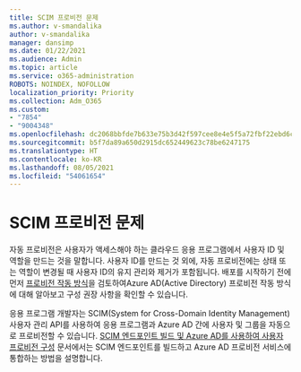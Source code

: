 ```yaml
---
title: SCIM 프로비전 문제
ms.author: v-smandalika
author: v-smandalika
manager: dansimp
ms.date: 01/22/2021
ms.audience: Admin
ms.topic: article
ms.service: o365-administration
ROBOTS: NOINDEX, NOFOLLOW
localization_priority: Priority
ms.collection: Adm_O365
ms.custom:
- "7854"
- "9004348"
ms.openlocfilehash: dc2068bbfde7b633e75b3d42f597cee8e4e5f5a72fbf22ebd6c2d0b768945dc9
ms.sourcegitcommit: b5f7da89a650d2915dc652449623c78be6247175
ms.translationtype: HT
ms.contentlocale: ko-KR
ms.lasthandoff: 08/05/2021
ms.locfileid: "54061654"
---
```

# <a name="scim-provisioning-issue"></a>SCIM 프로비전 문제

자동 프로비전은 사용자가 액세스해야 하는 클라우드 응용 프로그램에서 사용자 ID 및 역할을 만드는 것을 말합니다. 사용자 ID를 만드는 것 외에, 자동 프로비전에는 상태 또는 역할이 변경될 때 사용자 ID의 유지 관리와 제거가 포함됩니다. 배포를 시작하기 전에 먼저 [프로비전 작동 방식](https://docs.microsoft.com/azure/active-directory/app-provisioning/how-provisioning-works)을 검토하여Azure AD(Active Directory) 프로비전 작동 방식에 대해 알아보고 구성 권장 사항을 확인할 수 있습니다.

응용 프로그램 개발자는 SCIM(System for Cross-Domain Identity Management) 사용자 관리 API를 사용하여 응용 프로그램과 Azure AD 간에 사용자 및 그룹을 자동으로 프로비전할 수 있습니다. [SCIM 엔드포인트 빌드 및 Azure AD를 사용하여 사용자 프로비전 구성](https://docs.microsoft.com/azure/active-directory/app-provisioning/use-scim-to-provision-users-and-groups) 문서에서는 SCIM 엔드포인트를 빌드하고 Azure AD 프로비전 서비스에 통합하는 방법을 설명합니다.



